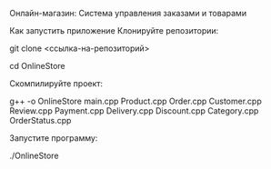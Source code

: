 Онлайн-магазин: Система управления заказами и товарами

Как запустить приложение
Клонируйте репозитории:

git clone <ссылка-на-репозиторий>

cd OnlineStore

Скомпилируйте проект:

g++ -o OnlineStore main.cpp Product.cpp Order.cpp Customer.cpp Review.cpp Payment.cpp Delivery.cpp Discount.cpp Category.cpp OrderStatus.cpp

Запустите программу:

./OnlineStore
